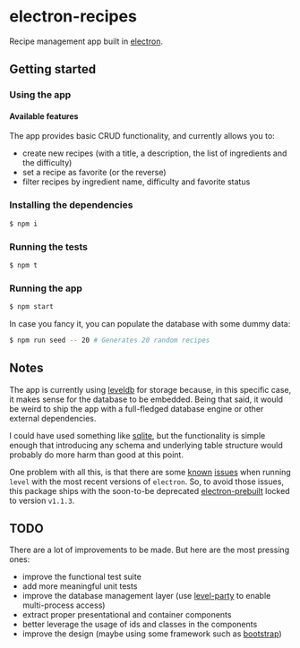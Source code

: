 # electron-recipes
Recipe management app built in [electron](https://github.com/electron/electron).

## Getting started

### Using the app

#### Available features

The app provides basic CRUD functionality, and currently allows you to:
- create new recipes (with a title, a description, the list of ingredients and the difficulty)
- set a recipe as favorite (or the reverse)
- filter recipes by ingredient name, difficulty and favorite status

### Installing the dependencies

```bash
$ npm i
```

### Running the tests

```bash
$ npm t
```

### Running the app

```bash
$ npm start
```

In case you fancy it, you can populate the database with some dummy data:

```bash
$ npm run seed -- 20 # Generates 20 random recipes
```

## Notes

The app is currently using [leveldb](http://leveldb.org/) for storage because, in this specific case, it makes sense for the database to be embedded. Being that said, it would be weird to ship the app with a full-fledged database engine or other external dependencies.

I could have used something like [sqlite](https://sqlite.org/), but the functionality is simple enough that introducing any schema and underlying table structure would probably do more harm than good at this point.

One problem with all this, is that there are some [known](https://github.com/Level/levelup/issues/395) [issues](https://github.com/electron/electron/issues/5851) when running `level` with the most recent versions of `electron`. So, to avoid those issues, this package ships with the soon-to-be deprecated  [electron-prebuilt](https://github.com/electron-userland/electron-prebuilt#readme) locked to version `v1.1.3`.

## TODO

There are a lot of improvements to be made. But here are the most pressing ones:
- improve the functional test suite
- add more meaningful unit tests
- improve the database management layer (use [level-party](https://github.com/substack/level-party) to enable multi-process access)
- extract proper presentational and container components
- better leverage the usage of ids and classes in the components
- improve the design (maybe using some framework such as [bootstrap](https://github.com/twbs/bootstrap))
